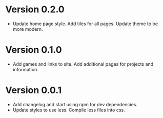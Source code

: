 # Version 0.2.0
* Update home page style. Add tiles for all pages. Update theme to be more modern.

# Version 0.1.0
* Add games and links to site. Add additional pages for projects and information.

# Version 0.0.1
* Add changelog and start using npm for dev dependencies.
* Update styles to use less. Compile less files into css.